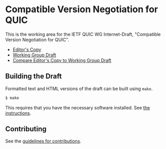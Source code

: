 # Compatible Version Negotiation for QUIC

This is the working area for the IETF QUIC WG Internet-Draft, "Compatible Version Negotiation for QUIC".

* [Editor's Copy](https://quicwg.org/version-negotiation/draft-ietf-quic-version-negotiation.html)
* [Working Group Draft](https://tools.ietf.org/html/draft-ietf-quic-version-negotiation)
* [Compare Editor's Copy to Working Group Draft](https://quicwg.org/version-negotiation/#go.draft-ietf-quic-version-negotiation.diff)

## Building the Draft

Formatted text and HTML versions of the draft can be built using `make`.

```sh
$ make
```

This requires that you have the necessary software installed.  See
[the instructions](https://github.com/martinthomson/i-d-template/blob/master/doc/SETUP.md).


## Contributing

See the
[guidelines for contributions](https://github.com/quicwg/version-negotiation/blob/master/CONTRIBUTING.md).
